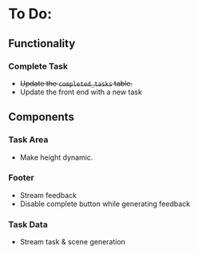# To Do:

## Functionality

### Complete Task
- ~~Update the `completed_tasks` table.~~
- Update the front end with a new task

## Components

### Task Area
- Make height dynamic.

### Footer
- Stream feedback
- Disable complete button while generating feedback

### Task Data
- Stream task & scene generation